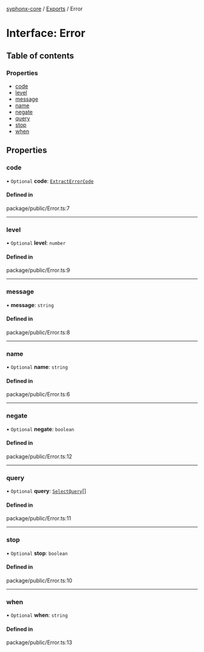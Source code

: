 [syphonx-core](../README.md) / [Exports](../modules.md) / Error

# Interface: Error

## Table of contents

### Properties

- [code](Error.md#code)
- [level](Error.md#level)
- [message](Error.md#message)
- [name](Error.md#name)
- [negate](Error.md#negate)
- [query](Error.md#query)
- [stop](Error.md#stop)
- [when](Error.md#when)

## Properties

### code

• `Optional` **code**: [`ExtractErrorCode`](../modules.md#extracterrorcode)

#### Defined in

package/public/Error.ts:7

___

### level

• `Optional` **level**: `number`

#### Defined in

package/public/Error.ts:9

___

### message

• **message**: `string`

#### Defined in

package/public/Error.ts:8

___

### name

• `Optional` **name**: `string`

#### Defined in

package/public/Error.ts:6

___

### negate

• `Optional` **negate**: `boolean`

#### Defined in

package/public/Error.ts:12

___

### query

• `Optional` **query**: [`SelectQuery`](../modules.md#selectquery)[]

#### Defined in

package/public/Error.ts:11

___

### stop

• `Optional` **stop**: `boolean`

#### Defined in

package/public/Error.ts:10

___

### when

• `Optional` **when**: `string`

#### Defined in

package/public/Error.ts:13
